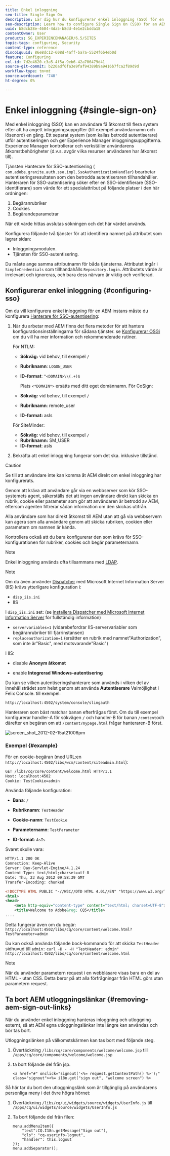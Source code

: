 ```yaml
---
title: Enkel inloggning
seo-title: Single Sign On
description: Lär dig hur du konfigurerar enkel inloggning (SSO) för en AEM.
seo-description: Learn how to configure Single Sign On (SSO) for an AEM instance.
uuid: b8dcb28e-4604-4da5-b8dd-4e1e2cbdda18
contentOwner: User
products: SG_EXPERIENCEMANAGER/6.5/SITES
topic-tags: configuring, Security
content-type: reference
discoiquuid: 86e8dc12-608d-4aff-ba7a-5524f6b4eb0d
feature: Configuring
exl-id: 7d2e4620-c3a5-4f5a-9eb6-42a706479d41
source-git-commit: b220adf6fa3e9faf94389b9a9416b7fca2f89d9d
workflow-type: tm+mt
source-wordcount: '740'
ht-degree: 0%

---
```


# Enkel inloggning {#single-sign-on}

Med enkel inloggning (SSO) kan en användare få åtkomst till flera system efter att ha angett inloggningsuppgifter (till exempel användarnamn och lösenord) en gång. Ett separat system (som kallas betrodd autentiserare) utför autentiseringen och ger Experience Manager inloggningsuppgifterna. Experience Manager kontrollerar och verkställer användarens åtkomstbehörigheter (d.v.s. avgör vilka resurser användaren har åtkomst till).

Tjänsten Hanterare för SSO-autentisering ( `com.adobe.granite.auth.sso.impl.SsoAuthenticationHandler`) bearbetar autentiseringsresultaten som den betrodda autentiseraren tillhandahåller. Hanteraren för SSO-autentisering söker efter en SSO-identifierare (SSO-identifierare) som värde för ett specialattribut på följande platser i den här ordningen:

1. Begäranrubriker
1. Cookies
1. Begärandeparametrar

När ett värde hittas avslutas sökningen och det här värdet används.

Konfigurera följande två tjänster för att identifiera namnet på attributet som lagrar sidan:

* Inloggningsmodulen.
* Tjänsten för SSO-autentisering.

Du måste ange samma attributnamn för båda tjänsterna. Attributet ingår i `SimpleCredentials` som tillhandahålls `Repository.login`. Attributets värde är irrelevant och ignoreras, och bara dess närvaro är viktig och verifierad.

## Konfigurerar enkel inloggning {#configuring-sso}

Om du vill konfigurera enkel inloggning för en AEM instans måste du konfigurera [Hanterare för SSO-autentisering](/help/sites-deploying/osgi-configuration-settings.md#adobegranitessoauthenticationhandler):

1. När du arbetar med AEM finns det flera metoder för att hantera konfigurationsinställningarna för sådana tjänster. se [Konfigurerar OSGi](/help/sites-deploying/configuring-osgi.md) om du vill ha mer information och rekommenderade rutiner.

   För NTLM:

   * **Sökväg:** vid behov, till exempel `/`
   * **Rubriknamn**: `LOGON_USER`
   * **ID-format**: `^<DOMAIN>\\(.+)$`

      Plats `<*DOMAIN*>` ersätts med ditt eget domännamn.
   För CoSign:

   * **Sökväg:** vid behov, till exempel `/`
   * **Rubriknamn**: remote_user
   * **ID-format:** asIs

   För SiteMinder:

   * **Sökväg:** vid behov, till exempel `/`
   * **Rubriknamn:** SM_USER
   * **ID-format**: asIs



1. Bekräfta att enkel inloggning fungerar som det ska. inklusive tillstånd.

>[!CAUTION]
>
>Se till att användare inte kan komma åt AEM direkt om enkel inloggning har konfigurerats.
>
>Genom att kräva att användare går via en webbserver som kör SSO-systemets agent, säkerställs det att ingen användare direkt kan skicka en rubrik, cookie eller parameter som gör att användaren är betrodd av AEM, eftersom agenten filtrerar sådan information om den skickas utifrån.
>
>Alla användare som har direkt åtkomst till AEM utan att gå via webbservern kan agera som alla användare genom att skicka rubriken, cookien eller parametern om namnen är kända.
>
>Kontrollera också att du bara konfigurerar den som krävs för SSO-konfigurationen för rubriker, cookies och begär parameternamn.

>[!NOTE]
>
>Enkel inloggning används ofta tillsammans med [LDAP](/help/sites-administering/ldap-config.md).

>[!NOTE]
>
>Om du även använder [Dispatcher](https://helpx.adobe.com/experience-manager/dispatcher/using/dispatcher.html) med Microsoft Internet Information Server (IIS) krävs ytterligare konfiguration i:
>
>* `disp_iis.ini`
>* IIS
>
>I `disp_iis.ini` set:
>(se [installera Dispatcher med Microsoft Internet Information Server](https://helpx.adobe.com/experience-manager/dispatcher/using/dispatcher-install.html#microsoft-internet-information-server) för fullständig information)
>
>* `servervariables=1` (vidarebefordrar IIS-servervariabler som begäranrubriker till fjärrinstansen)
>* `replaceauthorization=1` (ersätter en rubrik med namnet&quot;Authorization&quot;, som inte är&quot;Basic&quot;, med motsvarande&quot;Basic&quot;)
>
>I IIS:
>
>* disable **Anonym åtkomst**
>
>* enable **Integrerad Windows-autentisering**
>


Du kan se vilken autentiseringshanterare som används i vilken del av innehållsträdet som helst genom att använda **Autentiserare** Valmöjlighet i Felix Console. till exempel:

`http://localhost:4502/system/console/slingauth`

Hanteraren som bäst matchar banan efterfrågas först. Om du till exempel konfigurerar handler-A för sökvägen `/` och handler-B för banan `/content`och därefter en begäran om att `/content/mypage.html` frågar hanteraren-B först.

![screen_shot_2012-02-15at21006pm](assets/screen_shot_2012-02-15at21006pm.png)

### Exempel {#example}

För en cookie-begäran (med URL:en `http://localhost:4502/libs/wcm/content/siteadmin.html`):

```xml
GET /libs/cq/core/content/welcome.html HTTP/1.1
Host: localhost:4502
Cookie: TestCookie=admin
```

Använda följande konfiguration:

* **Bana**: `/`

* **Rubriknamn**: `TestHeader`

* **Cookie-namn**: `TestCookie`

* **Parameternamn**: `TestParameter`

* **ID-format**: `AsIs`

Svaret skulle vara:

```xml
HTTP/1.1 200 OK
Connection: Keep-Alive
Server: Day-Servlet-Engine/4.1.24
Content-Type: text/html;charset=utf-8
Date: Thu, 23 Aug 2012 09:58:39 GMT
Transfer-Encoding: chunked

<!DOCTYPE HTML PUBLIC "-//W3C//DTD HTML 4.01//EN" "https://www.w3.org/TR/html4/strict.dtd">
<html>
<head>
    <meta http-equiv="content-type" content="text/html; charset=UTF-8">
    <title>Welcome to Adobe&reg; CQ5</title>
....
```

Detta fungerar även om du begär:
`http://localhost:4502/libs/cq/core/content/welcome.html?TestParameter=admin`

Du kan också använda följande bock-kommando för att skicka `TestHeader` sidhuvud till `admin:`
`curl -D - -H "TestHeader: admin" http://localhost:4502/libs/cq/core/content/welcome.html`

>[!NOTE]
>
>När du använder parametern request i en webbläsare visas bara en del av HTML - utan CSS. Detta beror på att alla förfrågningar från HTML görs utan parametern request.

## Ta bort AEM utloggningslänkar {#removing-aem-sign-out-links}

När du använder enkel inloggning hanteras inloggning och utloggning externt, så att AEM egna utloggningslänkar inte längre kan användas och bör tas bort.

Utloggningslänken på välkomstskärmen kan tas bort med följande steg.

1. Övertäckning `/libs/cq/core/components/welcome/welcome.jsp` till `/apps/cq/core/components/welcome/welcome.jsp`
1. ta bort följande del från jsp.

   `<a href="#" onclick="signout('<%= request.getContextPath() %>');" class="signout"><%= i18n.get("sign out", "welcome screen") %>`

Så här tar du bort den utloggningslänk som är tillgänglig på användarens personliga meny i det övre högra hörnet:

1. Övertäckning `/libs/cq/ui/widgets/source/widgets/UserInfo.js` till `/apps/cq/ui/widgets/source/widgets/UserInfo.js`

1. Ta bort följande del från filen:

   ```
   menu.addMenuItem({
       "text":CQ.I18n.getMessage("Sign out"),
       "cls": "cq-userinfo-logout",
       "handler": this.logout
   });
   menu.addSeparator();
   ```
